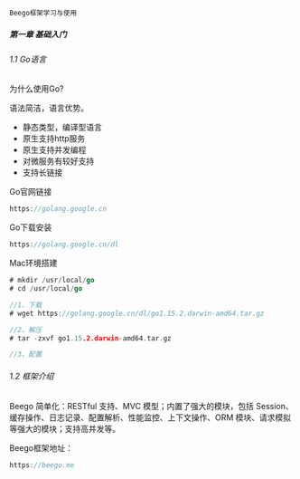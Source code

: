 ```go
Beego框架学习与使用
```

##### 第一章 基础入门

###### 1.1  Go语言

为什么使用Go?

语法简洁，语言优势。

- 静态类型，编译型语言
- 原生支持http服务
- 原生支持并发编程
- 对微服务有较好支持
- 支持长链接



Go官网链接

~~~go
https://golang.google.cn
~~~



Go下载安装

~~~go
https://golang.google.cn/dl
~~~



Mac环境搭建

~~~go
# mkdir /usr/local/go
# cd /usr/local/go

//1、下载
# wget https://golang.google.cn/dl/go1.15.2.darwin-amd64.tar.gz

//2、解压
# tar -zxvf go1.15.2.darwin-amd64.tar.gz

//3、配置

~~~



###### 1.2 框架介绍

Beego 简单化：RESTful 支持、MVC 模型；内置了强大的模块，包括 Session、缓存操作、日志记录、配置解析、性能监控、上下文操作、ORM 模块、请求模拟等强大的模块；支持高并发等。



Beego框架地址：

~~~go
https://beego.me
~~~







